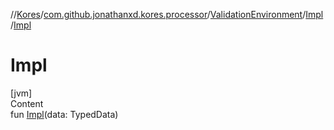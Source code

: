 //[Kores](../../../index.md)/[com.github.jonathanxd.kores.processor](../../index.md)/[ValidationEnvironment](../index.md)/[Impl](index.md)/[Impl](-impl.md)



# Impl  
[jvm]  
Content  
fun [Impl](-impl.md)(data: TypedData)  



